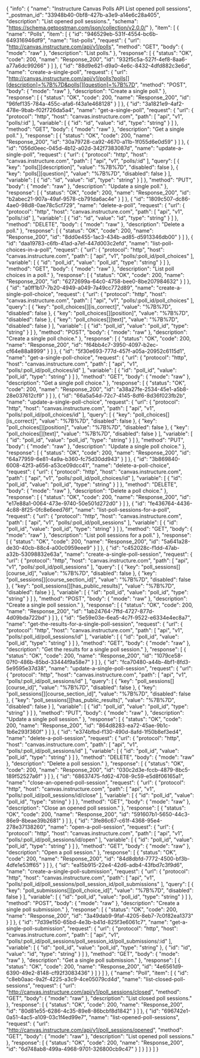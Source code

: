 {
  "info": {
    "name": "Instructure Canvas Polls API List opened poll sessions",
    "_postman_id": "33948b40-0bf8-427b-a3e9-a14e6c28a405",
    "description": "List opened poll sessions.",
    "schema": "https://schema.getpostman.com/json/collection/v2.0.0/"
  },
  "item": [
    {
      "name": "Polls",
      "item": [
        {
          "id": "946529eb-531f-4554-bc6b-649316946df9",
          "name": "list-polls",
          "request": {
            "url": "http://canvas.instructure.com/api/v1/polls",
            "method": "GET",
            "body": {
              "mode": "raw"
            },
            "description": "List polls."
          },
          "response": [
            {
              "status": "OK",
              "code": 200,
              "name": "Response_200",
              "id": "932f5c5a-527f-4ef8-8aa6-a77a6dc99266"
            }
          ]
        },
        {
          "id": "88d9e621-d9a0-4e6c-8432-4dfd882c3e6d",
          "name": "create-a-single-poll",
          "request": {
            "url": "http://canvas.instructure.com/api/v1/polls?polls[][description]=%7B%7D&polls[][question]=%7B%7D",
            "method": "POST",
            "body": {
              "mode": "raw"
            },
            "description": "Create a single poll."
          },
          "response": [
            {
              "status": "OK",
              "code": 200,
              "name": "Response_200",
              "id": "96fef135-784a-455c-afa6-f43a1e468128"
            }
          ]
        },
        {
          "id": "3a1821e9-4af2-478e-9bab-f02f726da5a4",
          "name": "get-a-single-poll",
          "request": {
            "url": {
              "protocol": "http",
              "host": "canvas.instructure.com",
              "path": [
                "api",
                "v1",
                "polls/:id"
              ],
              "variable": [
                {
                  "id": "id",
                  "value": "id",
                  "type": "string"
                }
              ]
            },
            "method": "GET",
            "body": {
              "mode": "raw"
            },
            "description": "Get a single poll."
          },
          "response": [
            {
              "status": "OK",
              "code": 200,
              "name": "Response_200",
              "id": "30a79728-ca92-4670-a11b-1f055d6e0d59"
            }
          ]
        },
        {
          "id": "056d0eec-045d-4b12-a02d-342f7383087d",
          "name": "update-a-single-poll",
          "request": {
            "url": {
              "protocol": "http",
              "host": "canvas.instructure.com",
              "path": [
                "api",
                "v1",
                "polls/:id"
              ],
              "query": [
                {
                  "key": "polls[][description]",
                  "value": "%7B%7D",
                  "disabled": false
                },
                {
                  "key": "polls[][question]",
                  "value": "%7B%7D",
                  "disabled": false
                }
              ],
              "variable": [
                {
                  "id": "id",
                  "value": "id",
                  "type": "string"
                }
              ]
            },
            "method": "PUT",
            "body": {
              "mode": "raw"
            },
            "description": "Update a single poll."
          },
          "response": [
            {
              "status": "OK",
              "code": 200,
              "name": "Response_200",
              "id": "b2abec21-907a-49af-9578-cb791da6ac4e"
            }
          ]
        },
        {
          "id": "1809c507-dc86-4ae0-98d8-0ae78c5cf729",
          "name": "delete-a-poll",
          "request": {
            "url": {
              "protocol": "http",
              "host": "canvas.instructure.com",
              "path": [
                "api",
                "v1",
                "polls/:id"
              ],
              "variable": [
                {
                  "id": "id",
                  "value": "id",
                  "type": "string"
                }
              ]
            },
            "method": "DELETE",
            "body": {
              "mode": "raw"
            },
            "description": "Delete a poll."
          },
          "response": [
            {
              "status": "OK",
              "code": 200,
              "name": "Response_200",
              "id": "8dd0e455-1ac3-434b-ad85-d5913346db00"
            }
          ]
        },
        {
          "id": "daa19783-c6fb-41ad-a7ef-447d003c2efd",
          "name": "list-poll-choices-in-a-poll",
          "request": {
            "url": {
              "protocol": "http",
              "host": "canvas.instructure.com",
              "path": [
                "api",
                "v1",
                "polls/:poll_id/poll_choices"
              ],
              "variable": [
                {
                  "id": "poll_id",
                  "value": "poll_id",
                  "type": "string"
                }
              ]
            },
            "method": "GET",
            "body": {
              "mode": "raw"
            },
            "description": "List poll choices in a poll."
          },
          "response": [
            {
              "status": "OK",
              "code": 200,
              "name": "Response_200",
              "id": "6272699a-64c0-4758-bee0-8be207984632"
            }
          ]
        },
        {
          "id": "a0ff1b17-7b20-4949-a049-7a49cc772d89",
          "name": "create-a-single-poll-choice",
          "request": {
            "url": {
              "protocol": "http",
              "host": "canvas.instructure.com",
              "path": [
                "api",
                "v1",
                "polls/:poll_id/poll_choices"
              ],
              "query": [
                {
                  "key": "poll_choices[][is_correct]",
                  "value": "%7B%7D",
                  "disabled": false
                },
                {
                  "key": "poll_choices[][position]",
                  "value": "%7B%7D",
                  "disabled": false
                },
                {
                  "key": "poll_choices[][text]",
                  "value": "%7B%7D",
                  "disabled": false
                }
              ],
              "variable": [
                {
                  "id": "poll_id",
                  "value": "poll_id",
                  "type": "string"
                }
              ]
            },
            "method": "POST",
            "body": {
              "mode": "raw"
            },
            "description": "Create a single poll choice."
          },
          "response": [
            {
              "status": "OK",
              "code": 200,
              "name": "Response_200",
              "id": "f64bb4c7-3950-4097-b2ec-cf64e88a8999"
            }
          ]
        },
        {
          "id": "5f30e693-777d-457f-a05a-20952c6115d1",
          "name": "get-a-single-poll-choice",
          "request": {
            "url": {
              "protocol": "http",
              "host": "canvas.instructure.com",
              "path": [
                "api",
                "v1",
                "polls/:poll_id/poll_choices/id"
              ],
              "variable": [
                {
                  "id": "poll_id",
                  "value": "poll_id",
                  "type": "string"
                }
              ]
            },
            "method": "GET",
            "body": {
              "mode": "raw"
            },
            "description": "Get a single poll choice."
          },
          "response": [
            {
              "status": "OK",
              "code": 200,
              "name": "Response_200",
              "id": "a38a27fe-2534-45e1-a5b8-28e037612cf9"
            }
          ]
        },
        {
          "id": "66a5a54d-72c7-4145-8df6-8d36f023fb2b",
          "name": "update-a-single-poll-choice",
          "request": {
            "url": {
              "protocol": "http",
              "host": "canvas.instructure.com",
              "path": [
                "api",
                "v1",
                "polls/:poll_id/poll_choices/id"
              ],
              "query": [
                {
                  "key": "poll_choices[][is_correct]",
                  "value": "%7B%7D",
                  "disabled": false
                },
                {
                  "key": "poll_choices[][position]",
                  "value": "%7B%7D",
                  "disabled": false
                },
                {
                  "key": "poll_choices[][text]",
                  "value": "%7B%7D",
                  "disabled": false
                }
              ],
              "variable": [
                {
                  "id": "poll_id",
                  "value": "poll_id",
                  "type": "string"
                }
              ]
            },
            "method": "PUT",
            "body": {
              "mode": "raw"
            },
            "description": "Update a single poll choice."
          },
          "response": [
            {
              "status": "OK",
              "code": 200,
              "name": "Response_200",
              "id": "64a77959-6e81-4a9a-b360-fc75d30dd943"
            }
          ]
        },
        {
          "id": "3b869840-6008-42f3-a656-a53ce09dcc41",
          "name": "delete-a-poll-choice",
          "request": {
            "url": {
              "protocol": "http",
              "host": "canvas.instructure.com",
              "path": [
                "api",
                "v1",
                "polls/:poll_id/poll_choices/id"
              ],
              "variable": [
                {
                  "id": "poll_id",
                  "value": "poll_id",
                  "type": "string"
                }
              ]
            },
            "method": "DELETE",
            "body": {
              "mode": "raw"
            },
            "description": "Delete a poll choice."
          },
          "response": [
            {
              "status": "OK",
              "code": 200,
              "name": "Response_200",
              "id": "e17e88a1-0064-473e-9740-50e501d272d0"
            }
          ]
        },
        {
          "id": "fe436764-4436-4c88-8f25-0fc8e6eed76f",
          "name": "list-poll-sessions-for-a-poll",
          "request": {
            "url": {
              "protocol": "http",
              "host": "canvas.instructure.com",
              "path": [
                "api",
                "v1",
                "polls/:poll_id/poll_sessions"
              ],
              "variable": [
                {
                  "id": "poll_id",
                  "value": "poll_id",
                  "type": "string"
                }
              ]
            },
            "method": "GET",
            "body": {
              "mode": "raw"
            },
            "description": "List poll sessions for a poll."
          },
          "response": [
            {
              "status": "OK",
              "code": 200,
              "name": "Response_200",
              "id": "5a641a28-de30-40cb-88c4-a00c0959eee9"
            }
          ]
        },
        {
          "id": "c452028c-f1dd-47ab-a32b-53098832e63a",
          "name": "create-a-single-poll-session",
          "request": {
            "url": {
              "protocol": "http",
              "host": "canvas.instructure.com",
              "path": [
                "api",
                "v1",
                "polls/:poll_id/poll_sessions"
              ],
              "query": [
                {
                  "key": "poll_sessions[][course_id]",
                  "value": "%7B%7D",
                  "disabled": false
                },
                {
                  "key": "poll_sessions[][course_section_id]",
                  "value": "%7B%7D",
                  "disabled": false
                },
                {
                  "key": "poll_sessions[][has_public_results]",
                  "value": "%7B%7D",
                  "disabled": false
                }
              ],
              "variable": [
                {
                  "id": "poll_id",
                  "value": "poll_id",
                  "type": "string"
                }
              ]
            },
            "method": "POST",
            "body": {
              "mode": "raw"
            },
            "description": "Create a single poll session."
          },
          "response": [
            {
              "status": "OK",
              "code": 200,
              "name": "Response_200",
              "id": "1ab24764-7ffd-4727-877d-4d09bda722bd"
            }
          ]
        },
        {
          "id": "5e59e03e-6ea5-4c7f-9522-e6334e4ec8a7",
          "name": "get-the-results-for-a-single-poll-session",
          "request": {
            "url": {
              "protocol": "http",
              "host": "canvas.instructure.com",
              "path": [
                "api",
                "v1",
                "polls/:poll_id/poll_sessions/id"
              ],
              "variable": [
                {
                  "id": "poll_id",
                  "value": "poll_id",
                  "type": "string"
                }
              ]
            },
            "method": "GET",
            "body": {
              "mode": "raw"
            },
            "description": "Get the results for a single poll session."
          },
          "response": [
            {
              "status": "OK",
              "code": 200,
              "name": "Response_200",
              "id": "1079ce58-07f0-486b-85bd-33444f9a58e7"
            }
          ]
        },
        {
          "id": "fca70480-a44b-4bf1-8fd3-5e9595e37d38",
          "name": "update-a-single-poll-session",
          "request": {
            "url": {
              "protocol": "http",
              "host": "canvas.instructure.com",
              "path": [
                "api",
                "v1",
                "polls/:poll_id/poll_sessions/id"
              ],
              "query": [
                {
                  "key": "poll_sessions[][course_id]",
                  "value": "%7B%7D",
                  "disabled": false
                },
                {
                  "key": "poll_sessions[][course_section_id]",
                  "value": "%7B%7D",
                  "disabled": false
                },
                {
                  "key": "poll_sessions[][has_public_results]",
                  "value": "%7B%7D",
                  "disabled": false
                }
              ],
              "variable": [
                {
                  "id": "poll_id",
                  "value": "poll_id",
                  "type": "string"
                }
              ]
            },
            "method": "PUT",
            "body": {
              "mode": "raw"
            },
            "description": "Update a single poll session."
          },
          "response": [
            {
              "status": "OK",
              "code": 200,
              "name": "Response_200",
              "id": "864d8283-ea72-45ae-9b1c-1b6e293f360f"
            }
          ]
        },
        {
          "id": "e374bfbd-f130-490d-8afd-1f50b8ef3ed4",
          "name": "delete-a-poll-session",
          "request": {
            "url": {
              "protocol": "http",
              "host": "canvas.instructure.com",
              "path": [
                "api",
                "v1",
                "polls/:poll_id/poll_sessions/id"
              ],
              "variable": [
                {
                  "id": "poll_id",
                  "value": "poll_id",
                  "type": "string"
                }
              ]
            },
            "method": "DELETE",
            "body": {
              "mode": "raw"
            },
            "description": "Delete a poll session."
          },
          "response": [
            {
              "status": "OK",
              "code": 200,
              "name": "Response_200",
              "id": "030c2d3e-fccb-4879-8bc5-189f52527a6f"
            }
          ]
        },
        {
          "id": "68637475-fd62-4708-9c59-e5d8f06165a1",
          "name": "close-an-opened-poll-session",
          "request": {
            "url": {
              "protocol": "http",
              "host": "canvas.instructure.com",
              "path": [
                "api",
                "v1",
                "polls/:poll_id/poll_sessions/id/close"
              ],
              "variable": [
                {
                  "id": "poll_id",
                  "value": "poll_id",
                  "type": "string"
                }
              ]
            },
            "method": "GET",
            "body": {
              "mode": "raw"
            },
            "description": "Close an opened poll session."
          },
          "response": [
            {
              "status": "OK",
              "code": 200,
              "name": "Response_200",
              "id": "591607b1-5650-44c3-86e9-8beae39b2681"
            }
          ]
        },
        {
          "id": "3fe86c67-c61f-4368-95e4-278e37138260",
          "name": "open-a-poll-session",
          "request": {
            "url": {
              "protocol": "http",
              "host": "canvas.instructure.com",
              "path": [
                "api",
                "v1",
                "polls/:poll_id/poll_sessions/id/open"
              ],
              "variable": [
                {
                  "id": "poll_id",
                  "value": "poll_id",
                  "type": "string"
                }
              ]
            },
            "method": "GET",
            "body": {
              "mode": "raw"
            },
            "description": "Open a poll session."
          },
          "response": [
            {
              "status": "OK",
              "code": 200,
              "name": "Response_200",
              "id": "84d8dbfd-7772-4500-bf3b-4dfe1e53ff65"
            }
          ]
        },
        {
          "id": "ea15b915-22e4-42d6-adb4-43fbd7c3f9d6",
          "name": "create-a-single-poll-submission",
          "request": {
            "url": {
              "protocol": "http",
              "host": "canvas.instructure.com",
              "path": [
                "api",
                "v1",
                "polls/:poll_id/poll_sessions/poll_session_id/poll_submissions"
              ],
              "query": [
                {
                  "key": "poll_submissions[][poll_choice_id]",
                  "value": "%7B%7D",
                  "disabled": false
                }
              ],
              "variable": [
                {
                  "id": "poll_id",
                  "value": "poll_id",
                  "type": "string"
                }
              ]
            },
            "method": "POST",
            "body": {
              "mode": "raw"
            },
            "description": "Create a single poll submission."
          },
          "response": [
            {
              "status": "OK",
              "code": 200,
              "name": "Response_200",
              "id": "3a49dab9-9faf-4205-8eb7-7c0f82ea1373"
            }
          ]
        },
        {
          "id": "7d39e150-65bd-4e3b-b41d-825f3e6061c7",
          "name": "get-a-single-poll-submission",
          "request": {
            "url": {
              "protocol": "http",
              "host": "canvas.instructure.com",
              "path": [
                "api",
                "v1",
                "polls/:poll_id/poll_sessions/poll_session_id/poll_submissions/:id"
              ],
              "variable": [
                {
                  "id": "poll_id",
                  "value": "poll_id",
                  "type": "string"
                },
                {
                  "id": "id",
                  "value": "id",
                  "type": "string"
                }
              ]
            },
            "method": "GET",
            "body": {
              "mode": "raw"
            },
            "description": "Get a single poll submission."
          },
          "response": [
            {
              "status": "OK",
              "code": 200,
              "name": "Response_200",
              "id": "4e6561d9-6390-49e2-8148-cf92f3083436"
            }
          ]
        }
      ]
    },
    {
      "name": "Poll",
      "item": [
        {
          "id": "c8eb0aac-9a2f-4225-a3c9-4ce05079cd4d",
          "name": "list-closed-poll-sessions",
          "request": {
            "url": "http://canvas.instructure.com/api/v1/poll_sessions/closed",
            "method": "GET",
            "body": {
              "mode": "raw"
            },
            "description": "List closed poll sessions."
          },
          "response": [
            {
              "status": "OK",
              "code": 200,
              "name": "Response_200",
              "id": "80d81e55-6286-4c35-89e8-86bcbf8d1842"
            }
          ]
        },
        {
          "id": "696742e1-0a51-4ac5-a109-03c1f4ed99e7",
          "name": "list-opened-poll-sessions",
          "request": {
            "url": "http://canvas.instructure.com/api/v1/poll_sessions/opened",
            "method": "GET",
            "body": {
              "mode": "raw"
            },
            "description": "List opened poll sessions."
          },
          "response": [
            {
              "status": "OK",
              "code": 200,
              "name": "Response_200",
              "id": "6d748ab8-499a-4968-9701-326800cb9c47"
            }
          ]
        }
      ]
    }
  ]
}